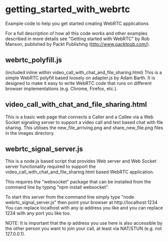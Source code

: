 getting_started_with_webrtc
===========================

Example code to help you get started creating WebRTC applications

For a full description of how all this code works and other examples described in more details see "Getting started with WebRTC" by Rob Manson, published by Packt Publishing (http://www.packtpub.com/).

webrtc_polyfill.js 
------------------
(included inline within video_call_with_chat_and_file_sharing.html)
This is a simple WebRTC polyfill based loosely on adapter.js by  Adam Barth. It is designed to make it easy to write WebRTC code that runs on different browser implementations (e.g. Chrome, Firefox, etc.).

video_call_with_chat_and_file_sharing.html
------------------------------------------
This is a basic web page that connects a Caller and a Callee via a Web Socket signaling server to support a video call and text based chat with file sharing.  This utilises the new_file_arriving.png and share_new_file.png files in the images directory.

webrtc_signal_server.js
-----------------------
This is a node.js based script that provides Web server and Web Socket server functionality required to support the video_call_with_chat_and_file_sharing.html based WebRTC application.

This requires the "websocket" package that can be installed from the command line by typing "npm install websocket".

To start this server from the command line simply type "node webrtc_signal_server.js" then point your browser at http://localhost:1234
You can replace localhost with any ip address you like and you can replace 1234 with any port you like too.

NOTE: It is important that the ip address you use here is also accessible by the other person you want to join your call, at least via NAT/STUN (e.g. not 127.0.0.1).

